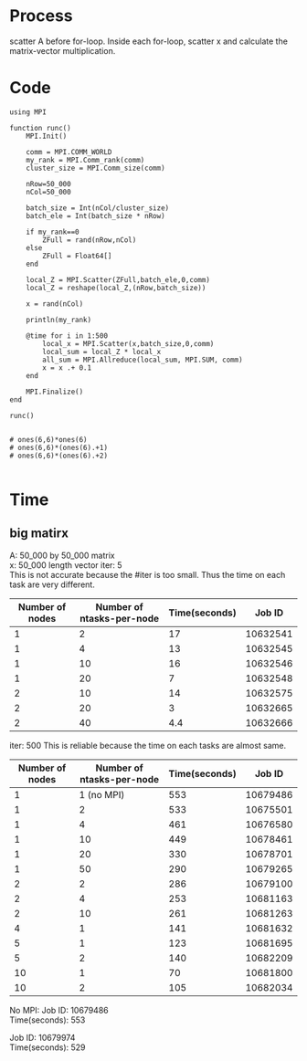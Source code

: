 # Process 
scatter A before for-loop. Inside each for-loop, scatter x and calculate the matrix-vector multiplication.  


# Code
```
using MPI

function runc()
    MPI.Init()

    comm = MPI.COMM_WORLD
    my_rank = MPI.Comm_rank(comm)
    cluster_size = MPI.Comm_size(comm)

    nRow=50_000
    nCol=50_000

    batch_size = Int(nCol/cluster_size)
    batch_ele = Int(batch_size * nRow)

    if my_rank==0
        ZFull = rand(nRow,nCol)
    else
        ZFull = Float64[]
    end

    local_Z = MPI.Scatter(ZFull,batch_ele,0,comm)
    local_Z = reshape(local_Z,(nRow,batch_size))

    x = rand(nCol)

    println(my_rank)

    @time for i in 1:500
        local_x = MPI.Scatter(x,batch_size,0,comm)
        local_sum = local_Z * local_x
        all_sum = MPI.Allreduce(local_sum, MPI.SUM, comm)
        x = x .+ 0.1
    end

    MPI.Finalize()
end

runc()


# ones(6,6)*ones(6)
# ones(6,6)*(ones(6).+1)
# ones(6,6)*(ones(6).+2)


```


# Time
## big matirx
A: 50_000 by 50_000 matrix  
x: 50_000 length vector
iter: 5  
This is not accurate because the #iter is too small. Thus the time on each task are very different.

| Number of nodes | Number of ntasks-per-node | Time(seconds)| Job ID |
|-----------------|----------------|--------------|--------|
|             1   | 2              |     17     |10632541|
|             1   | 4              | 13        |10632545|
|             1   | 10             | 16        |10632546|
|             1   | 20             | 7         |10632548|
|             2   | 10             | 14        |10632575|
|             2   | 20             | 3         |10632665|
|             2   | 40             | 4.4       |10632666|


iter: 500
This is reliable because the time on each tasks are almost same.

| Number of nodes | Number of ntasks-per-node | Time(seconds)| Job ID |
|-----------------|----------------|--------------|--------|
|              1  |    1 (no MPI)  |     553     |10679486|
|             1   | 2              |     533     |10675501|
|             1   | 4              |   461       |10676580|
|             1   | 10             |   449       |10678461|
|             1   | 20             |    330      |10678701|
|             1   | 50             |     290     |10679265|
|             2   | 2              |     286     |10679100|
|             2   | 4              |    253      |10681163|
|             2   | 10             |   261       |10681263|
|             4   | 1              |    141       |10681632|
|             5   | 1              |     123      |10681695|
|             5   |  2             |    140       |10682209|
|             10   | 1             |    70       |10681800|
|             10   | 2             |    105      |10682034|

No MPI: 
Job ID: 10679486  
Time(seconds): 553

Job ID: 10679974   
Time(seconds): 529

